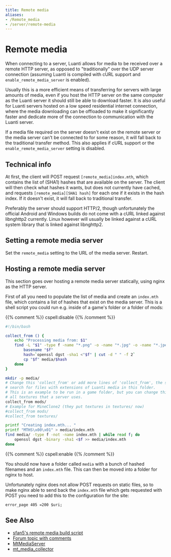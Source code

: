 ```yaml
---
title: Remote media
aliases:
- /Remote_media
- /server/remote-media
---
```


# Remote media
When connecting to a server, Luanti allows for media to be received over a remote HTTP server, as opposed to "traditionally" over the UDP server connection (assuming Luanti is compiled with cURL support and `enable_remote_media_server` is enabled).

Usually this is a more efficient means of transferring for servers with large amounts of media, even if you host the HTTP server on the same computer as the Luanti server it should still be able to download faster. It is also useful for Luanti servers hosted on a low speed residential internet connection, where the media downloading can be offloaded to make it significantly faster and dedicate more of the connection to communication with the Luanti server.

If a media file required on the server doesn't exist on the remote server or the media server can't be connected to for some reason, it will fall back to the traditional transfer method. This also applies if cURL support or the `enable_remote_media_server` setting is disabled.

## Technical info
At first, the client will POST request `[remote_media]index.mth`, which contains the list of (SHA1) hashes that are available on the server. The client will then check what hashes it wants, but does not currently have cached, and requests `[remote_media][SHA1 hash]` for each one if it exists in the hash index. If it doesn't exist, it will fall back to traditional transfer.

Preferably the server should support HTTP/2, though unfortunately the official Android and Windows builds do not come with a cURL linked against libnghttp2 currently. Linux however will usually be linked against a cURL system library that is linked against libnghttp2.

## Setting a remote media server
Set the `remote_media` setting to the URL of the media server. Restart.

## Hosting a remote media server
This section goes over hosting a remote media server statically, using nginx as the HTTP server.

First of all you need to populate the list of media and create an `index.mth` file, which contains a list of hashes that exist on the media server. This is a shell script you could run e.g. inside of a game's folder or a folder of mods:

{{% comment %}} cspell:disable {{% /comment %}}
```bash
#!/bin/bash

collect_from () {
	echo "Processing media from: $1"
	find -L "$1" -type f -name "*.png" -o -name "*.jpg" -o -name "*.jpeg" -o -name "*.ogg" -o -name "*.x" -o -name "*.b3d" | while read f; do
		basename "$f"
		hash=`openssl dgst -sha1 <"$f" | cut -d " " -f 2`
		cp "$f" media/$hash
	done
}

mkdir -p media/
# Change this 'collect_from' or add more lines of 'collect_from', the script will recursively
# search for files with extensions of Luanti media in this folder.
# This is an example to be run in a game folder, but you can change this to anything to catch
# all textures that a server uses.
collect_from mods/
# Example for MineClone2 (they put textures in textures/ now)
#collect_from mods/
#collect_from textures/

printf "Creating index.mth... "
printf "MTHS\x00\x01" > media/index.mth
find media/ -type f -not -name index.mth | while read f; do
	openssl dgst -binary -sha1 <$f >> media/index.mth
done
```
{{% comment %}} cspell:enable {{% /comment %}}

You should now have a folder called `media` with a bunch of hashed filenames and an `index.mth` file. This can then be moved into a folder for nginx to host.

Unfortunately nginx does not allow POST requests on static files, so to make nginx able to send back the `index.mth` file which gets requested with POST you need to add this to the configuration for the site:

```nginx
error_page 405 =200 $uri;
```

## See Also
* [sfan5's remote media build script](https://gist.github.com/sfan5/6351560)
* [Forum topic with comments](https://forum.luanti.org/viewtopic.php?f=3&t=9260)
* [MtMediaServer](https://forum.luanti.org/viewtopic.php?f=14&t=17411)
* [mt_media_collector](https://github.com/ShadowNinja/mt_media_collector)
